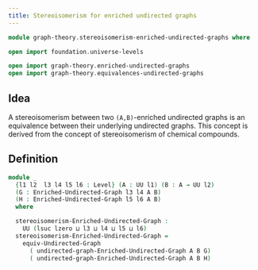 ```yaml
---
title: Stereoisomerism for enriched undirected graphs
---
```


```agda
module graph-theory.stereoisomerism-enriched-undirected-graphs where

open import foundation.universe-levels

open import graph-theory.enriched-undirected-graphs
open import graph-theory.equivalences-undirected-graphs
```

## Idea

A stereoisomerism between two `(A,B)`-enriched undirected graphs is an equivalence between their underlying undirected graphs. This concept is derived from the concept of stereoisomerism of chemical compounds.

## Definition

```agda
module _
  {l1 l2  l3 l4 l5 l6 : Level} (A : UU l1) (B : A → UU l2)
  (G : Enriched-Undirected-Graph l3 l4 A B)
  (H : Enriched-Undirected-Graph l5 l6 A B)
  where

  stereoisomerism-Enriched-Undirected-Graph :
    UU (lsuc lzero ⊔ l3 ⊔ l4 ⊔ l5 ⊔ l6)
  stereoisomerism-Enriched-Undirected-Graph =
    equiv-Undirected-Graph
      ( undirected-graph-Enriched-Undirected-Graph A B G)
      ( undirected-graph-Enriched-Undirected-Graph A B H)
```
